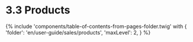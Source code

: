 # 3.3 Products

{% include 'components/table-of-contents-from-pages-folder.twig' with {
  'folder': 'en/user-guide/sales/products',
  'maxLevel': 2,
} %}
